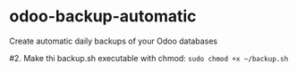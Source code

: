 # odoo-backup-automatic
Create automatic daily backups of your Odoo databases

#2. Make thi backup.sh executable with chmod:
``sudo chmod +x ~/backup.sh``

